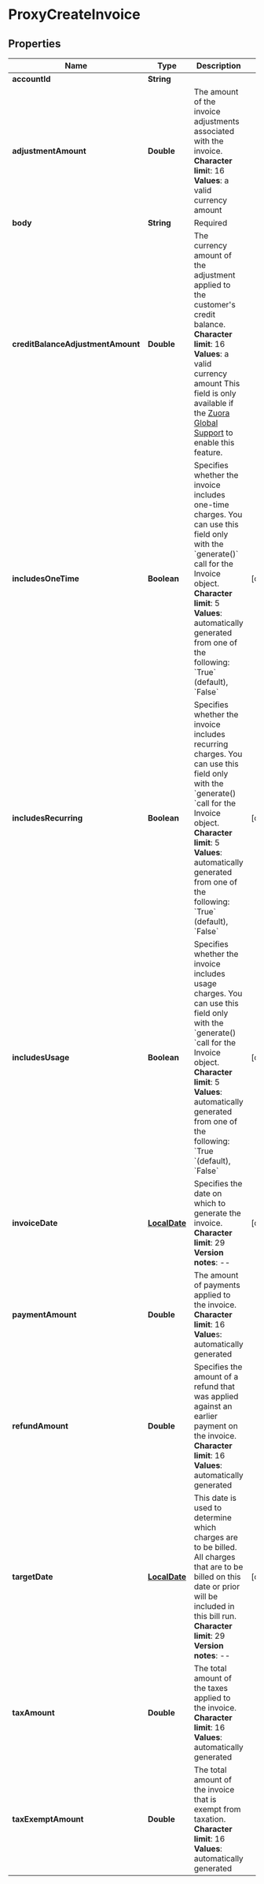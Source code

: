 
# ProxyCreateInvoice

## Properties
Name | Type | Description | Notes
------------ | ------------- | ------------- | -------------
**accountId** | **String** |  | 
**adjustmentAmount** | **Double** |  The amount of the invoice adjustments associated with the invoice. **Character limi**t: 16 **Values**: a valid currency amount  | 
**body** | **String** |  Required  | 
**creditBalanceAdjustmentAmount** | **Double** |  The currency amount of the adjustment applied to the customer&#39;s credit balance. **Character limit**: 16 **Values**: a valid currency amount This field is only available if the [Zuora Global Support](http://support.zuora.com/) to enable this feature.    | 
**includesOneTime** | **Boolean** |  Specifies whether the invoice includes one-time charges. You can use this field only with the &#x60;generate()&#x60; call for the Invoice object. **Character limit**: 5 **Values**: automatically generated from one of the following: &#x60;True&#x60; (default), &#x60;False&#x60;  |  [optional]
**includesRecurring** | **Boolean** |  Specifies whether the invoice includes recurring charges. You can use this field only with the &#x60;generate() &#x60;call for the Invoice object. **Character limit**: 5 **Values**: automatically generated from one of the following: &#x60;True&#x60; (default), &#x60;False&#x60;  |  [optional]
**includesUsage** | **Boolean** |  Specifies whether the invoice includes usage charges. You can use this field only with the &#x60;generate() &#x60;call for the Invoice object. **Character limit**: 5 **Values**: automatically generated from one of the following: &#x60;True &#x60;(default), &#x60;False&#x60;  |  [optional]
**invoiceDate** | [**LocalDate**](LocalDate.md) |  Specifies the date on which to generate the invoice. **Character limit**: 29 **Version notes**: --  |  [optional]
**paymentAmount** | **Double** |  The amount of payments applied to the invoice. **Character limit**: 16 **Value**s: automatically generated  | 
**refundAmount** | **Double** |  Specifies the amount of a refund that was applied against an earlier payment on the invoice. **Character limit**: 16 **Values**: automatically generated  | 
**targetDate** | [**LocalDate**](LocalDate.md) |  This date is used to determine which charges are to be billed. All charges that are to be billed on this date or prior will be included in this bill run. **Character limit**: 29 **Version notes**: --  |  [optional]
**taxAmount** | **Double** |  The total amount of the taxes applied to the invoice. **Character limit**: 16 **Values**: automatically generated  | 
**taxExemptAmount** | **Double** |  The total amount of the invoice that is exempt from taxation. **Character limit**: 16 **Values**: automatically generated  | 



